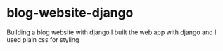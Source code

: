 # blog-website-django
Building a blog website with django
I built the web app with django and I used plain css for styling
